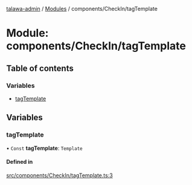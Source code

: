 [talawa-admin](../README.md) / [Modules](../modules.md) / components/CheckIn/tagTemplate

# Module: components/CheckIn/tagTemplate

## Table of contents

### Variables

- [tagTemplate](components_CheckIn_tagTemplate.md#tagtemplate)

## Variables

### tagTemplate

• `Const` **tagTemplate**: `Template`

#### Defined in

[src/components/CheckIn/tagTemplate.ts:3](https://github.com/PalisadoesFoundation/talawa-admin/blob/442d3d3/src/components/CheckIn/tagTemplate.ts#L3)
